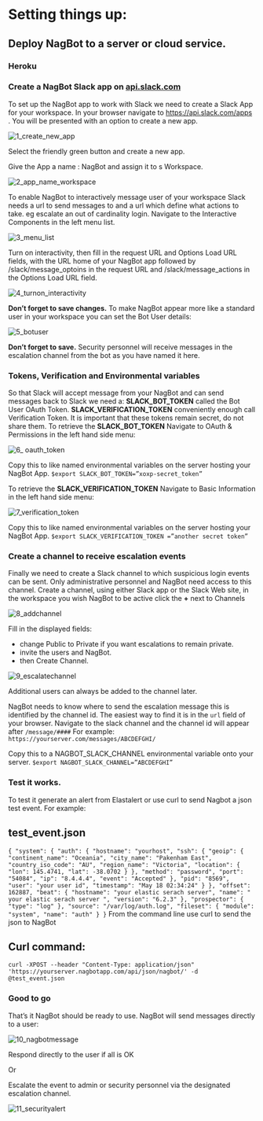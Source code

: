 # Setting things up:
## Deploy NagBot to a server or cloud service.
### Heroku

### Create a NagBot Slack app on [api.slack.com](https://api.slack.com/apps?utm_source=events&utm_campaign=build-bot-workshop&utm_medium=workshop)

To set up the NagBot app to work with Slack we need to create a Slack App for your workspace.
In your browser navigate to https://api.slack.com/apps . You will be presented with an option to create a new app.

![1_create_new_app](https://user-images.githubusercontent.com/37161577/40457232-c54952f4-5f38-11e8-8965-7e957b3be1d0.png)

Select the friendly green button and create a new app.

Give the App a name : NagBot and assign it to s Workspace.

![2_app_name_workspace](https://user-images.githubusercontent.com/37161577/40457832-0c58edc8-5f3c-11e8-9cc9-8804181748bb.png)

To enable NagBot to interactively message user of your workspace Slack needs a url to send messages to and a url which define what actions to take. eg escalate an out of cardinality login.
Navigate to the Interactive Components in the left menu list.

![3_menu_list](https://user-images.githubusercontent.com/37161577/40457873-46d0dcfe-5f3c-11e8-9e57-8f71139d40ed.png)

Turn on interactivity, then fill in the request URL and Options Load URL fields, with the URL home of your NagBot app followed by /slack/message_optoins in the request URL and /slack/message_actions in the Options Load URL field.

![4_turnon_interactivity](https://user-images.githubusercontent.com/37161577/40457895-5d1464a4-5f3c-11e8-8eca-5fb5711d572c.png)

**Don’t forget to save changes.**
To make NagBot appear more like a standard user in your workspace you can set the Bot User details:

![5_botuser](https://user-images.githubusercontent.com/37161577/40457913-730dfafe-5f3c-11e8-92d2-8457b6362bc3.png)

**Don’t forget to save.**
Security personnel will receive messages in the escalation channel from the bot as you have named it here.

### Tokens, Verification and Environmental variables

So that Slack will accept message from your NagBot and can send messages back to Slack we need a:
**SLACK_BOT_TOKEN** called the Bot User OAuth Token.
**SLACK_VERIFICATION_TOKEN** conveniently enough call Verification Token.
It is important that these tokens remain secret, do not share them. 
To retrieve the **SLACK_BOT_TOKEN** 
Navigate to OAuth & Permissions in the left hand side menu:

![6_ oauth_token](https://user-images.githubusercontent.com/37161577/40457930-87768e84-5f3c-11e8-8aed-202c10e4ff4c.png)

 Copy this to like named environmental variables on the server hosting your NagBot App.
`$export SLACK_BOT_TOKEN=”xoxp-secret_token”`

To retrieve the **SLACK_VERIFICATION_TOKEN**
Navigate to Basic Information in the left hand side menu:

![7_verification_token](https://user-images.githubusercontent.com/37161577/40457951-a346e7f8-5f3c-11e8-9821-383fbbc7d1f5.png)

 Copy this to like named environmental variables on the server hosting your NagBot App.
`$export SLACK_VERIFICATION_TOKEN =”another secret token”`

### Create a channel to receive escalation events

Finally we need to create a Slack channel to which suspicious login events can be sent. Only administrative personnel and NagBot need access to this channel.
Create a channel, using either Slack app or the Slack Web site, in the workspace you wish NagBot to be active click the **+** next to Channels 

![8_addchannel](https://user-images.githubusercontent.com/37161577/40457970-bb8abbaa-5f3c-11e8-816f-138b9679a543.png)

Fill in the displayed fields:
- change Public to Private if you want escalations to remain private.
- invite the users and NagBot.
- then Create Channel.

![9_escalatechannel](https://user-images.githubusercontent.com/37161577/40457980-cdecc1c6-5f3c-11e8-8777-7fc93067918a.png)

Additional users can always be added to the channel later.

NagBot needs to know where to send the escalation message this is identified by the channel id. 
The easiest way to find it is in the `url` field of your browser. Navigate to the slack channel and the channel id will appear after `/message/####`
For example:
`https://yourserver.com/messages/ABCDEFGHI/`

Copy this to a NAGBOT_SLACK_CHANNEL environmental variable onto your server.
`$export NAGBOT_SLACK_CHANNEL=”ABCDEFGHI”`

### Test it works.

To test it generate an alert from Elastalert or use curl to send Nagbot a json test event.
For example:

## test_event.json
`{
 "system": {
  "auth": {
   "hostname": "yourhost",
   "ssh": {
    "geoip": {
     "continent_name": "Oceania",
     "city_name": "Pakenham East",
     "country_iso_code": "AU",
     "region_name": "Victoria",
     "location": {
      "lon": 145.4741,
      "lat": -38.0702
     }
    },
    "method": "password",
    "port": "54084",
    "ip": "8.4.4.4",
    "event": "Accepted"
   },
   "pid": "8569",
   "user": "your user id",
   "timestamp": "May 18 02:34:24"
  }
 },
 "offset": 162887,
 "beat": {
  "hostname": "your elastic serach server",
  "name": " your elastic serach server ",
  "version": "6.2.3"
 },
 "prospector": {
  "type": "log"
 },
 "source": "/var/log/auth.log",
 "fileset": {
  "module": "system",
  "name": "auth"
 }
}`
From the command line use curl to send the json to NagBot
## Curl command:
`curl -XPOST --header "Content-Type: application/json" 'https://yourserver.nagbotapp.com/api/json/nagbot/' -d @test_event.json`


### Good to go
That’s it NagBot should be ready to use.
NagBot will send messages directly to a user:

![10_nagbotmessage](https://user-images.githubusercontent.com/37161577/40458021-f5b0040c-5f3c-11e8-8a16-8db93458c128.png)

Respond directly to the user if all is OK

Or 

Escalate the event to admin or security personnel via the designated escalation channel.

![11_securityalert](https://user-images.githubusercontent.com/37161577/40458033-07104de2-5f3d-11e8-84d3-52e3558a1c60.png)
